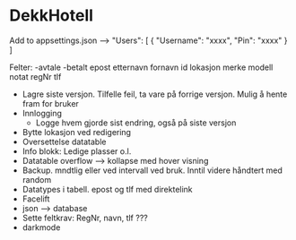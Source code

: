 
# DekkHotell

Add to appsettings.json -->
"Users": [
    {
      "Username": "xxxx",
      "Pin": "xxxx"
    }
  ]
  
  
  
Felter:
-avtale
-betalt
epost
etternavn
fornavn
id
lokasjon
merke
modell
notat
regNr
tlf

* Lagre siste versjon. Tilfelle feil, ta vare på forrige versjon. Mulig å hente fram for bruker
* Innlogging
	* Logge hvem gjorde sist endring, også på siste versjon
* Bytte lokasjon ved redigering
* Oversettelse datatable
* Info blokk: Ledige plasser o.l.
* Datatable overflow --> kollapse med hover visning
* Backup. mndtlig eller ved intervall ved bruk. Inntil videre håndtert med random
* Datatypes i tabell. epost og tlf med direktelink
* Facelift
* json --> database
* Sette feltkrav: RegNr, navn, tlf ???
* darkmode

